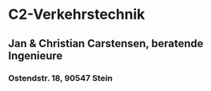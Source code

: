 # C2-Verkehrstechnik
## Jan & Christian Carstensen, beratende Ingenieure
### Ostendstr. 18, 90547 Stein
